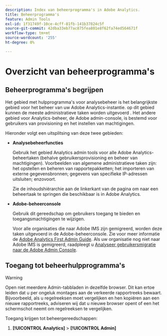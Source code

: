```yaml
---
description: Index van beheerprogramma's in Adobe Analytics.
title: Beheerprogramma's
feature: Admin Tools
exl-id: 1f31749f-10ce-4cff-81fb-141b37824c5f
source-git-commit: 42dba33eb77ac875fea801e8f62fa74ed564671f
workflow-type: tm+mt
source-wordcount: '255'
ht-degree: 0%

---
```


# Overzicht van beheerprogramma&#39;s

## Beheerprogramma&#39;s begrijpen

Het gebied met hulpprogramma&#39;s voor analysebeheer is het belangrijkste gebied voor het beheer van uw Adobe Analytics-instantie. op dit gebied kunnen de meeste administratieve taken worden uitgevoerd . Het andere gebied voor Analytics-beheer, de Adobe admin-console, is bestemd voor gebruikers van provisioning en het instellen van machtigingen.

Hieronder volgt een uitsplitsing van deze twee gebieden:

* **Analysebeheerfuncties**

   Gebruik het gebied Analytics admin tools voor alle Adobe Analytics-beheertaken (behalve gebruikersprovisioning en beheer van machtigingen). Voorbeelden van algemene administratieve taken zijn: het opstellen en beheren van rapportepakketten; het importeren van externe gegevensbronnen; gegevens van specifieke IP-adressen uitsluiten; enzovoort.

   Zie de inhoudshiërarchie aan de linkerkant van de pagina om naar een beheertaak te springen die beschikbaar is in Adobe Analytics.

* **Adobe-beheerconsole**

   Gebruik dit gereedschap om gebruikers toegang te bieden en toegangsmachtigingen te wijzigen.

   Voor alle organisaties die naar Adobe IMS zijn gemigreerd, worden deze taken uitgevoerd in de Adobe-beheerconsole. Zie voor meer informatie de [Adobe Analytics First Admin Guide](/help/admin/admin-console/first-admin-guide.md). Als uw organisatie nog niet naar Adobe IMS is gemigreerd, raadpleegt u [Analyseer gebruikersmigratie naar de Adobe Admin Console](/help/admin/admin-console/user-management2/user-migration/c-migration-tool.md).

## Toegang tot beheerhulpprogramma&#39;s

>[!WARNING]
>
>Open niet meerdere Admin-tabbladen in dezelfde browser. Dit kan ertoe leiden dat u per ongeluk montages aan de verkeerde rapportreeks bewaart. Bijvoorbeeld, als u regelreeksen moet vergelijken en hen kopiëren aan een nieuwe rapportreeks, adviseren wij dat u nieuwe browser opent of een het schermschot neemt om regelreeksen te vergelijken.

Toegang krijgen tot beheergereedschappen:

1. **[!UICONTROL Analytics]** > **[!UICONTROL Admin]**
